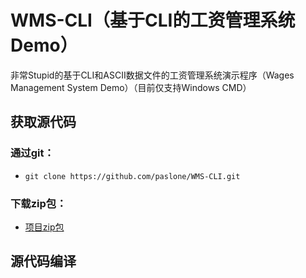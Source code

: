 # WMS-CLI（基于CLI的工资管理系统Demo）
非常Stupid的基于CLI和ASCII数据文件的工资管理系统演示程序（Wages Management System Demo）（目前仅支持Windows CMD）</p>
## 获取源代码
### 通过git：
* <p><code>git clone https://github.com/paslone/WMS-CLI.git</code></p>
### 下载zip包：
* <p><a href="https://github.com/paslone/WMS-CLI/archive/master.zip">项目zip包</a></p>

## 源代码编译
